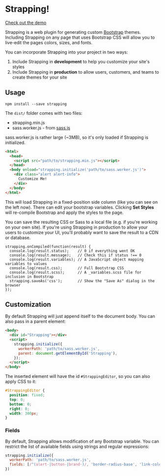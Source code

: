 # Strapping!

[Check out the demo](https://bobby-brennan.github.io/strapping)

Strapping is a web plugin for generating custom [Bootstrap](http://getbootstrap.com) themes.
Including Strapping on any page that uses Bootstrap CSS will allow you to live-edit the pages
colors, sizes, and fonts.

You can incorporate Strapping into your project in two ways:

1. Include Strapping in **development** to help you customize your site's styles
2. Include Strapping in **production** to allow users, customers, and teams to create themes for your site

## Usage
```
npm install --save strapping
```

The `dist/` folder comes with two files:

* strapping.min.js
* sass.worker.js - from [sass.js](http://github.com/medialize/sass.js)

sass.worker.js is rather large (~3MB), so it's only loaded if Strapping
is initialized.

```html
<html>
  <head>
    <script src="path/to/strapping.min.js"></script>
  </head>
  <body onload="strapping.initialize('path/to/sass.worker.js')">
    <div class="alert alert-info">
      Customize Me!
    </div>
  </body>
</html>
```

This will load Strapping in a fixed-position side column (like you can see on the left now).
There can edit your bootstrap variables.  Clicking **Set Styles** will re-compile
Bootstrap and apply the styles to the page.

You can save the resulting CSS or Sass to a local file (e.g. if you're working on your own site).
If you're using Strapping in production to allow your users to customize your UI, you'll probably
want to save the result to a CDN or database.

```
strapping.onCompiled(function(result) {
  console.log(result.status);    // 0 if everything went OK
  console.log(result.message);   // Check this if status !== 0
  console.log(result.variables); // A JavaScript object mapping variables to values
  console.log(result.css);       // Full Bootstrap CSS
  console.log(result.scss);      // A _variables.scss file for inclusion in Bootstrap
  strapping.saveAs('css');       // Show the "Save As" dialog in the browser
});
```

## Customization

By default Strapping will just append itself to the document body. You can also pass
in a parent element:

```html
<body>
  <div id="Strapping"></div>
  <script>
    strapping.initialize({
      workerPath: 'path/to/sass.worker.js',
      parent: document.getElementById('Strapping'),
    });
  </script>
</body>
```

The inserted element will have the id `#StrappingEditor`, so you can also apply CSS to it:

```css
#StrappingEditor {
  position: fixed;
  top: 0;
  bottom: 0;
  right: 0;
  width: 300px;
}
```

### Fields
By default, Strapping allows modification of any Bootstrap variable. You can restrict the list
of available fields using strings and regular expressions:

```js
strapping.initialize({
  workerPath: 'path/to/sass.worker.js',
  fields: [/^(alert-|button-|brand-)/, 'border-radius-base', 'link-color'],
})
```

